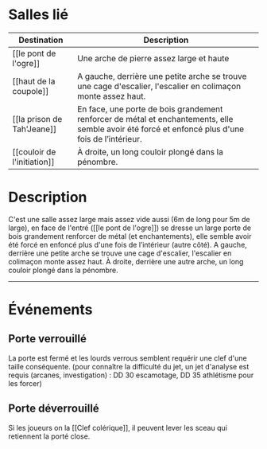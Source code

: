 # Salles lié

| Destination                 | Description                                                                                                                                       |
| --------------------------- | ------------------------------------------------------------------------------------------------------------------------------------------------- |
| [[le pont de l'ogre]]       | Une arche de pierre assez large et haute                                                                                                          |
| [[haut de la coupole]]      | A gauche, derrière une petite arche se trouve une cage d'escalier, l'escalier en colimaçon monte assez haut.                                      |
| [[la prison de Tah'Jeane]]  | En face, une porte de bois grandement renforcer de métal et enchantements, elle semble avoir été forcé et enfoncé plus d'une fois de l’intérieur. |
| [[couloir de l'initiation]] | À droite, un long couloir plongé dans la pénombre.                                                                                                |
# Description
C'est une salle assez large mais assez vide aussi (6m de long pour 5m de large), en face de l'entré ([[le pont de l'ogre]]) se dresse un large porte de bois grandement renforcer de métal (et enchantements), elle semble avoir été forcé en enfoncé plus d'une fois de l’intérieur (autre côté). A gauche, derrière une petite arche se trouve une cage d'escalier, l'escalier en colimaçon monte assez haut. À droite, derrière une autre arche, un long couloir plongé dans la pénombre.
___
# Événements
## Porte verrouillé
La porte est fermé et les lourds verrous semblent requérir une clef d'une taille conséquente. (pour connaître la difficulté du jet, un jet d'analyse est requis (arcanes, investigation) : DD 30 escamotage, DD 35 athlétisme pour les forcer)
## Porte déverrouillé
Si les joueurs on la [[Clef colérique]], il peuvent lever les sceau qui retiennent la porté close.
